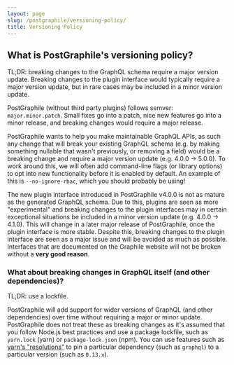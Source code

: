 ```yaml
---
layout: page
slug: /postgraphile/versioning-policy/
title: Versioning Policy
---
```


## What is PostGraphile's versioning policy?

TL;DR: breaking changes to the GraphQL schema require a major version update.
Breaking changes to the plugin interface would typically require a major
version update, but in rare cases may be included in a minor version update.

PostGraphile (without third party plugins) follows semver: `major.minor.patch`.
Small fixes go into a patch, nice new features go into a minor release, and
breaking changes would require a major release.

PostGraphile wants to help you make maintainable GraphQL APIs, as such any
change that will break your existing GraphQL schema (e.g. by making something
nullable that wasn't previously, or removing a field) would be a breaking
change and require a major version update (e.g. 4.0.0 -> 5.0.0). To work around
this, we will often add command-line flags (or library options) to opt into new
functionality before it is enabled by default. An example of this is
`--no-ignore-rbac`, which you should probably be using!

The new plugin interface introduced in PostGraphile v4.0.0 is not as mature as
the generated GraphQL schema. Due to this, plugins are seen as more
"experimental" and breaking changes to the plugin interfaces may in certain
exceptional situations be included in a minor version update (e.g. 4.0.0 -> 4.1.0).
This will change in a later major release of PostGraphile, once the plugin
interface is more stable. Despite this, breaking changes to the plugin
interface are seen as a major issue and will be avoided as much as possible.
Interfaces that are documented on the Graphile website will not be broken
without a **very good reason**.

### What about breaking changes in GraphQL itself (and other dependencies)?

TL;DR: use a lockfile.

PostGraphile will add support for wider versions of GraphQL (and other
dependencies) over time without requiring a major or minor update. PostGraphile
does not treat these as breaking changes as it's assumed that you follow
Node.js best practices and use a package lockfile, such as `yarn.lock` (yarn)
or `package-lock.json` (npm). You can use features such as [yarn's
"resolutions"](https://yarnpkg.com/lang/en/docs/selective-version-resolutions/)
to pin a particular dependency (such as `graphql`) to a particular version
(such as `0.13.x`).
